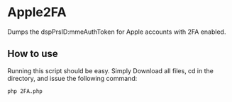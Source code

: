 # Apple2FA
Dumps the dspPrsID:mmeAuthToken for Apple accounts with 2FA enabled.

## How to use
Running this script should be easy. Simply Download all files, cd in the directory, and issue the following command:
```
php 2FA.php
```
